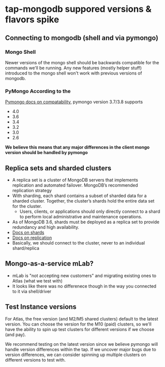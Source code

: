 # tap-mongodb suppored versions & flavors spike

## Connecting to mongodb (shell and via pymongo)
### Mongo Shell
Newer versions of the mongo shell should be backwards compatible for the
commands we'll be running. Any new features (mostly helper stuff)
introduced to the mongo shell won't work with previous versions of
mongodb.

### PyMongo According to the
[Pymongo docs on compatability](https://docs.mongodb.com/ecosystem/drivers/pymongo/#compatibility),
pymongo version 3.7/3.8 supports
- 4.0
- 3.6
- 3.4
- 3.2
- 3.0
- 2.6

**We believe this means that any major differences in the client mongo version should be handled by pymongo**

## Replica sets and sharded clusters
- A replica set is a cluster of MongoDB servers that implements
  replication and automated failover. MongoDB’s recommended replication
  strategy
- With sharding, each shard contains a subset of sharded data for a
  sharded cluster. Together, the cluster’s shards hold the entire data set
  for the cluster.
  - Users, clients, or applications should only directly connect to a
    shard to perform local administrative and maintenance operations.
- As of MongoDB 3.6, shards must be deployed as a replica set to provide
  redundancy and high availability.
- [Docs on shards](https://docs.mongodb.com/manual/core/sharded-cluster-shards/)
- [Docs on replication](https://docs.mongodb.com/manual/replication/)
- Basically, we should connect to the cluster, never to an individual
  shard/replica

## Mongo-as-a-service mLab? 
 - mLab is "not accepting new customers" and migrating existing ones to
   Atlas (what we test with)
 - It looks like there was no differenece though in the way you connected
   to it via shell/driver
 
## Test Instance versions

For Atlas, the free version (and M2/M5 shared clusters) default to the
latest version. You can choose the version for the M10 (paid) clusters, so
we'll have the ability to spin up test clusters for different versions if
we choose (and pay). 

We recommend testing on the latest version since we believe pymongo will
handle version differences within the tap. If we uncover major bugs due to
version differences, we can consider spinning up multiple clusters on
different versions to test with.
 
 







